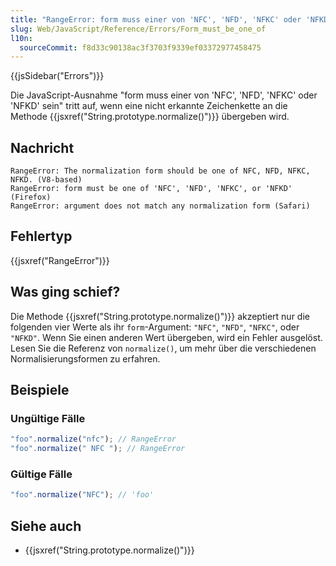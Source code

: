 ```yaml
---
title: "RangeError: form muss einer von 'NFC', 'NFD', 'NFKC' oder 'NFKD' sein"
slug: Web/JavaScript/Reference/Errors/Form_must_be_one_of
l10n:
  sourceCommit: f8d33c90138ac3f3703f9339ef03372977458475
---
```


{{jsSidebar("Errors")}}

Die JavaScript-Ausnahme "form muss einer von 'NFC', 'NFD', 'NFKC' oder 'NFKD' sein" tritt auf, wenn eine nicht erkannte Zeichenkette an die Methode {{jsxref("String.prototype.normalize()")}} übergeben wird.

## Nachricht

```plain
RangeError: The normalization form should be one of NFC, NFD, NFKC, NFKD. (V8-based)
RangeError: form must be one of 'NFC', 'NFD', 'NFKC', or 'NFKD' (Firefox)
RangeError: argument does not match any normalization form (Safari)
```

## Fehlertyp

{{jsxref("RangeError")}}

## Was ging schief?

Die Methode {{jsxref("String.prototype.normalize()")}} akzeptiert nur die folgenden vier Werte als ihr `form`-Argument: `"NFC"`, `"NFD"`, `"NFKC"`, oder `"NFKD"`. Wenn Sie einen anderen Wert übergeben, wird ein Fehler ausgelöst. Lesen Sie die Referenz von `normalize()`, um mehr über die verschiedenen Normalisierungsformen zu erfahren.

## Beispiele

### Ungültige Fälle

```js example-bad
"foo".normalize("nfc"); // RangeError
"foo".normalize(" NFC "); // RangeError
```

### Gültige Fälle

```js example-good
"foo".normalize("NFC"); // 'foo'
```

## Siehe auch

- {{jsxref("String.prototype.normalize()")}}
